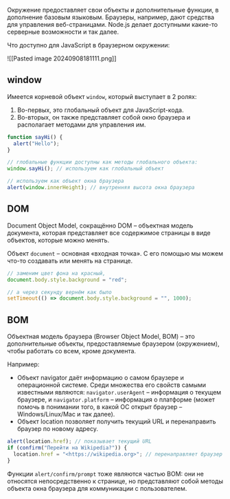 Окружение предоставляет свои объекты и дополнительные функции, в дополнение базовым языковым. Браузеры, например, дают средства для управления веб-страницами. Node.js делает доступными какие-то серверные возможности и так далее.

Что доступно для JavaScript в браузерном окружении:

![[Pasted image 20240908181111.png]]

## window

Имеется корневой объект `window`, который выступает в 2 ролях:

1. Во-первых, это глобальный объект для JavaScript-кода.
2. Во-вторых, он также представляет собой окно браузера и располагает методами для управления им.

```jsx
function sayHi() { 
  alert("Hello");
}

// глобальные функции доступны как методы глобального объекта:
window.sayHi(); // используем как глобальный объект

// используем как объект окна браузера
alert(window.innerHeight); // внутренняя высота окна браузера
```

## DOM

Document Object Model, сокращённо DOM – объектная модель документа, которая представляет все содержимое страницы в виде объектов, которые можно менять.

Объект `document` – основная «входная точка». С его помощью мы можем что-то создавать или менять на странице.

```jsx
// заменим цвет фона на красный,
document.body.style.background = "red";

// а через секунду вернём как было
setTimeout(() => document.body.style.background = "", 1000);
```

## BOM

Объектная модель браузера (Browser Object Model, BOM) – это дополнительные объекты, предоставляемые браузером (окружением), чтобы работать со всем, кроме документа.

Например:

- Объект navigator даёт информацию о самом браузере и операционной системе. Среди множества его свойств самыми известными являются: `navigator.userAgent` – информация о текущем браузере, и `navigator.platform` – информация о платформе (может помочь в понимании того, в какой ОС открыт браузер – Windows/Linux/Mac и так далее).
- Объект location позволяет получить текущий URL и перенаправить браузер по новому адресу.

```jsx
alert(location.href); // показывает текущий URL
if (confirm("Перейти на Wikipedia?")) {
  location.href = "<https://wikipedia.org>"; // перенаправляет браузер на другой URL
}
```

Функции `alert/confirm/prompt` тоже являются частью BOM: они не относятся непосредственно к странице, но представляют собой методы объекта окна браузера для коммуникации с пользователем.